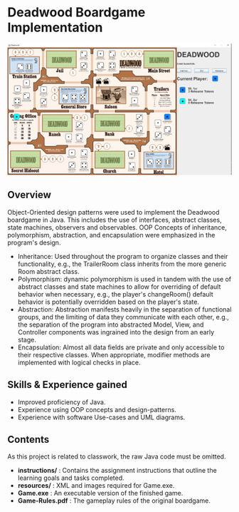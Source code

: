 # Deadwood Boardgame Implementation

![Image of Game.exe gameplay](https://raw.githubusercontent.com/mcculls5/Project-Showcase/master/Boardgame_Implementation/Game.png)

## Overview
Object-Oriented design patterns were used to implement the Deadwood boardgame in Java. This includes the use of interfaces, abstract classes, state machines, observers and observables. OOP Concepts of inheritance, polymorphism, abstraction, and encapsulation were emphasized in the program's design.

- Inheritance: Used throughout the program to organize classes and their functionality, e.g., the TrailerRoom class inherits from the more generic Room abstract class.
- Polymorphism: dynamic polymorphism is used in tandem with the use of abstract classes and state machines to allow for overriding of default behavior when necessary, e.g., the player's changeRoom() default behavior is potentially overridden  based on the player's state.
- Abstraction: Abstraction manifests heavily in the separation of functional groups, and the limiting of data they communicate with each other, e.g., the separation of the program into abstracted Model, View, and Controller components was ingrained into the design from an early stage.
- Encapsulation: Almost all data fields are private and only accessible to their respective classes. When appropriate, modifier methods are implemented with logical checks in place.

## Skills & Experience gained
- Improved proficiency of Java.
- Experience using OOP concepts and design-patterns.
- Experience with software Use-cases and UML diagrams.

## Contents
As this project is related to classwork, the raw Java code must be omitted.
- **instructions/** : Contains the assignment instructions that outline the learning goals and tasks completed. 
- **resources/** : XML and images required for Game.exe.
- **Game.exe** : An executable version of the finished game.
- **Game-Rules.pdf** : The gameplay rules of the original boardgame.